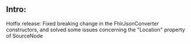 ## Intro:

Hotfix release:
Fixed breaking change in the FhirJsonConverter constructors, and solved some issues concerning the "Location" property of SourceNode
